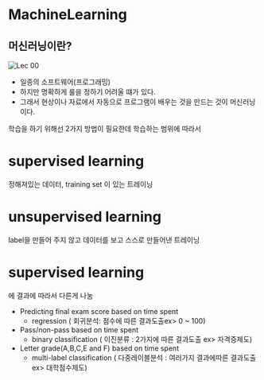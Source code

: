 # MachineLearning

## 머신러닝이란?

![Lec 00](https://www.youtube.com/watch?v=BS6O0zOGX4E&list=PLlMkM4tgfjnLSOjrEJN31gZATbcj_MpUm)

- 일종의 소프트웨어(프로그래밍)
- 하지만 명확하게 룰을 정하기 어려울 떄가 있다.
- 그래서 현상이나 자료에서 자동으로 프로그램이 배우는 것을 만드는 것이 머신러닝이다.


학습을 하기 위해선 2가지 방법이 필요한데 학습하는 범위에 따라서

# **supervised learning** 
정해져있는 데이터, training set 이 있는 트레이닝

# unsupervised learning
 label을 만들어 주지 않고 데이터를 보고 스스로 만들어낸 트레이닝


# **supervised learning** 
에 결과에 따라서 다른게 나눔

- Predicting final exam score based on time spent
    - regression ( 회귀분석: 점수에 따른 결과도출ex> 0 ~ 100)
- Pass/non-pass based on time spent
    - binary classification ( 이진분류 : 2가지에 따른 결과도출 ex> 자격증제도)
- Letter grade(A,B,C,E and F) based on time spent
    - multi-label classification ( 다중레이블분석 : 여러가지 결과에따른 결과도출 ex> 대학점수제도)

    